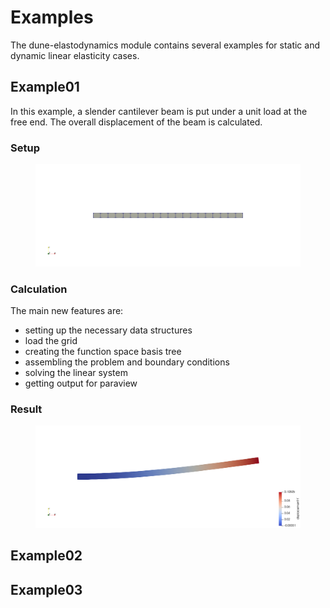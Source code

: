# Examples
The dune-elastodynamics module contains several examples for static and dynamic linear
elasticity cases.

## Example01
In this example, a slender cantilever beam is put under a unit load at the free end.
The overall displacement of the beam is calculated.

### Setup
<figure>
	<center>
		<img src='Example01/Setup.png'>
	</center>
</figure>

### Calculation
The main new features are:
- setting up the necessary data structures
- load the grid
- creating the function space basis tree
- assembling the problem and boundary conditions
- solving the linear system
- getting output for paraview

### Result
<figure>
	<center>
		<img src='Example01/Result.png'>
	</center>
</figure>

## Example02

## Example03
